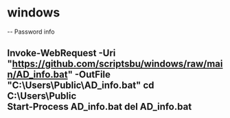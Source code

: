 # windows

--
Password info


Invoke-WebRequest -Uri "https://github.com/scriptsbu/windows/raw/main/AD_info.bat" -OutFile "C:\Users\Public\AD_info.bat"
cd C:\Users\Public\
Start-Process AD_info.bat
del AD_info.bat
--
